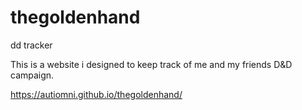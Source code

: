 # thegoldenhand
dd tracker


This is a website i designed to keep track of me and my friends D&D campaign.

 https://autiomni.github.io/thegoldenhand/

